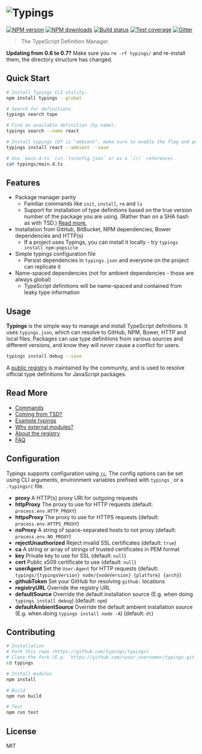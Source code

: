 # ![Typings](https://cdn.rawgit.com/typings/typings/master/logo.svg)

[![NPM version][npm-image]][npm-url]
[![NPM downloads][downloads-image]][downloads-url]
[![Build status][travis-image]][travis-url]
[![Test coverage][coveralls-image]][coveralls-url]
[![Gitter][gitter-image]][gitter-url]

> The TypeScript Definition Manager.

**Updating from 0.6 to 0.7?** Make sure you `rm -rf typings/` and re-install them, the directory structure has changed.

## Quick Start

```sh
# Install Typings CLI utility.
npm install typings --global

# Search for definitions.
typings search tape

# Find an available definition (by name).
typings search --name react

# Install typings (DT is "ambient", make sure to enable the flag and persist the selection in `typings.json`).
typings install react --ambient --save

# Use `main.d.ts` (in `tsconfig.json` or as a `///` reference).
cat typings/main.d.ts
```

## Features

* Package manager parity
  * Familiar commands like `init`, `install`, `rm` and `ls`
  * Support for installation of type definitions based on the true version number of the package you are using.  (Rather than on a SHA hash as with TSD.)  [Read more.](/docs/typings-the-registry-and-versions.md)
* Installation from GitHub, BitBucket, NPM dependencies, Bower dependencies and HTTP(s)
  * If a project uses Typings, you can install it locally - try `typings install npm:popsicle`
* Simple typings configuration file
  * Persist dependencies in `typings.json` and everyone on the project can replicate it
* Name-spaced dependencies (not for ambient dependencies - those are always global)
  * TypeScript definitions will be name-spaced and contained from leaky type information

## Usage

**Typings** is the simple way to manage and install TypeScript definitions. It uses `typings.json`, which can resolve to GitHub, NPM, Bower, HTTP and local files. Packages can use type definitions from various sources and different versions, and know they will _never_ cause a conflict for users.

```sh
typings install debug --save
```

A [public registry](https://github.com/typings/registry) is maintained by the community, and is used to resolve official type definitions for JavaScript packages.

## Read More

* [Commands](docs/commands.md)
* [Coming from TSD?](docs/tsd.md)
* [Example typings](docs/examples.md)
* [Why external modules?](docs/external-modules.md)
* [About the registry](docs/registry.md)
* [FAQ](docs/faq.md)

## Configuration

Typings supports configuration using [`rc`](https://github.com/dominictarr/rc). The config options can be set using CLI arguments, environment variables prefixed with `typings_` or a `.typingsrc` file.

* **proxy** A HTTP(s) proxy URI for outgoing requests
* **httpProxy** The proxy to use for HTTP requests (default: `process.env.HTTP_PROXY`)
* **httpsProxy** The proxy to use for HTTPS requests (default: `process.env.HTTPS_PROXY`)
* **noProxy** A string of space-separated hosts to not proxy (default: `process.env.NO_PROXY`)
* **rejectUnauthorized** Reject invalid SSL certificates (default: `true`)
* **ca** A string or array of strings of trusted certificates in PEM format
* **key** Private key to use for SSL (default: `null`)
* **cert** Public x509 certificate to use (default: `null`)
* **userAgent** Set the `User-Agent` for HTTP requests (default: `typings/{typingsVersion} node/{nodeVersion} {platform} {arch}`)
* **githubToken** Set your GitHub for resolving `github:` locations
* **registryURL** Override the registry URL
* **defaultSource** Override the default installation source (E.g. when doing `typings install debug`) (default: `npm`)
* **defaultAmbientSource** Override the default ambient installation source (E.g. when doing `typings install node -A`) (default: `dt`)

## Contributing

```sh
# Installation
# Fork this repo (https://github.com/typings/typings)
# Clone the fork (E.g. `https://github.com/<your_username>/typings.git`)
cd typings

# Install modules
npm install

# Build
npm run build

# Test
npm run test
```

## License

MIT

[npm-image]: https://img.shields.io/npm/v/typings.svg?style=flat
[npm-url]: https://npmjs.org/package/typings
[downloads-image]: https://img.shields.io/npm/dm/typings.svg?style=flat
[downloads-url]: https://npmjs.org/package/typings
[travis-image]: https://img.shields.io/travis/typings/typings.svg?style=flat
[travis-url]: https://travis-ci.org/typings/typings
[coveralls-image]: https://img.shields.io/coveralls/typings/typings.svg?style=flat
[coveralls-url]: https://coveralls.io/r/typings/typings?branch=master
[gitter-image]: https://badges.gitter.im/typings/typings.svg
[gitter-url]: https://gitter.im/typings/typings?utm_source=badge&utm_medium=badge&utm_campaign=pr-badge
